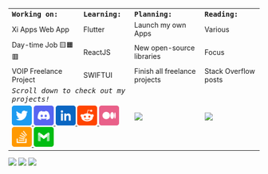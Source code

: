 <a href=""><img src="[https://raw.githubusercontent.com/aheze/aheze/master/Assets/Header.jpg](https://www.facebook.com/photo/?fbid=815173188956429&set=a.489820529817933)" alt=""></a>

<table>
<tr>
<td colspan="2">
<strong><samp>Working on:</samp></strong>
</td>
<td colspan="2">
<strong><samp>Learning:</samp></strong>
</td>
<td colspan="2">
<strong><samp>Planning:</samp></strong>
</td>
<td colspan="2">
<strong><samp>Reading:</samp></strong>
</td>
</tr>

<tr>
<td colspan="2">
Xi Apps Web App
</td>
<td colspan="2">
Flutter
</td>
<td colspan="2">
Launch my own Apps
</td>
<td colspan="2">
Various
</td>
</tr>



<tr>
<td colspan="2">
Day-time Job 🟨🟧🟥
</td>
<td colspan="2">
ReactJS
</td>
<td colspan="2">
New open-source libraries
</td>
<td colspan="2">
Focus
</td>
</tr>

<tr>
<td colspan="2">
VOIP Freelance Project
</td>
<td colspan="2">
SWIFTUI
</td>
<td colspan="2">
Finish all freelance projects
</td>
<td colspan="2">
Stack Overflow posts
</td>
</tr>


  
<tr>
<td colspan="4">
<em><samp>Scroll down to check out my projects!</samp></em>
</td>

<td colspan="2" rowspan="2">
<a href="https://github-readme-stats.vercel.app/api?username=yuweh&count_private=true&hide_border=true&title_color=008EEB&icon_color=008EEB&show_icons=true">
<img src="https://github-readme-stats.vercel.app/api?username=yuweh&count_private=true&hide_border=true&title_color=008EEB&icon_color=008EEB&show_icons=true">
</a>
</td>
  
<td colspan="2" rowspan="2">
<a href="https://github-readme-stats.vercel.app/api/top-langs/?username=yuweh&langs_count=8&layout=compact&hide_border=true&title_color=FF5600">
<img src="https://github-readme-stats.vercel.app/api/top-langs/?username=yuweh&langs_count=8&layout=compact&hide_border=true&title_color=FF5600">
</a>
</td>


</td>
</tr>

<tr>
<td colspan="4">
<a href="">
<img src="https://raw.githubusercontent.com/aheze/aheze/master/Assets/Twitter.svg" width="40">
</a>
<a href="">
<img src="https://raw.githubusercontent.com/aheze/aheze/master/Assets/Discord.svg" width="40">
</a>
<a href="">
<img src="https://raw.githubusercontent.com/aheze/aheze/master/Assets/LinkedIn.svg" width="40">
</a>
<a href="">
<img src="https://raw.githubusercontent.com/aheze/aheze/master/Assets/Reddit.svg" width="40">
</a>
<a href="">
<img src="https://raw.githubusercontent.com/aheze/aheze/master/Assets/Medium.svg" width="40">
</a>
<a href="">
<img src="https://raw.githubusercontent.com/aheze/aheze/master/Assets/StackOverflow.svg" width="40">
</a>
<a href="">
<img src="https://raw.githubusercontent.com/aheze/aheze/master/Assets/Email.svg" width="40">
</a>
</td>

</table>

<a href=""><img src="https://img.shields.io/discord/807790675998277672?color=00b035&label=Discord"></a> <a href="https://stackoverflow.com/users/14351818/yuweh"><img src="https://img.shields.io/badge/Stack%20Overflow-21.5k-F47F24"></a> <a href="#"><img src="https://komarev.com/ghpvc/?username=aheze&color=007EEF&label=Profile%20Views"></a>

  





